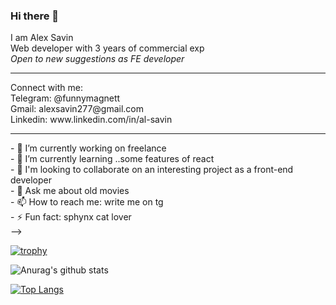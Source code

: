 ### Hi there 👋

I am Alex Savin <br>
Web developer with 3 years of commercial exp <br>
*Open to new suggestions as FE developer*
<hr>
Connect with me:<br>
Telegram: @funnymagnett <br>
Gmail: alexsavin277@gmail.com <br>
Linkedin: www.linkedin.com/in/al-savin <br>
<hr>
- 🔭 I’m currently working on freelance<br>
- 🌱 I’m currently learning ..some features of react<br>
- 👯 I'm looking to collaborate on an interesting project as a front-end developer<br>
- 💬 Ask me about old movies<br>
- 📫 How to reach me: write me on tg<br>
- ⚡ Fun fact: sphynx cat lover<br>
-->

[![trophy](https://github-profile-trophy.vercel.app/?username=SashaSavin&column=3&margin-w=15&margin-h=15theme=chalk)](https://github.com/ryo-ma/github-profile-trophy)


![Anurag's github stats](https://github-readme-stats.vercel.app/api?username=SashaSavin&show_icons=true&theme=radical)


[![Top Langs](https://github-readme-stats.vercel.app/api/top-langs/?username=SashaSavin&layout=compact&show_icons=true&theme=radical)](https://github.com/anuraghazra/github-readme-stats)
